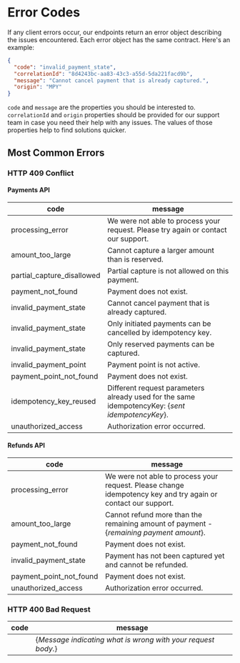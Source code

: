 # Error Codes

If any client errors occur, our endpoints return an error object describing the issues encountered. Each error object has the same contract. Here's an example:

```json title="Respone JSON example"
{
  "code": "invalid_payment_state",
  "correlationId": "8d4243bc-aa83-43c3-a55d-5da221facd9b",
  "message": "Cannot cancel payment that is already captured.",
  "origin": "MPY"
}
```

`code` and `message` are the properties you should be interested to. `correlationId` and `origin` properties should be provided for our support team in case you need their help with any issues. The values of those properties help to find solutions quicker.

## Most Common Errors

### HTTP 409 Conflict

#### Payments API

| code               | message                                                                             |
| -------------------| --------------------------------------------------------------------------------------- |
| processing_error  | We were not able to process your request. Please try again or contact our support. |
| amount_too_large  | Cannot capture a larger amount than is reserved. |
| partial_capture_disallowed  | Partial capture is not allowed on this payment. |
| payment_not_found  | Payment does not exist. |
| invalid_payment_state   | Cannot cancel payment that is already captured. |
| invalid_payment_state   | Only initiated payments can be cancelled by idempotency key. |
| invalid_payment_state   | Only reserved payments can be captured. |
| invalid_payment_point   | Payment point is not active. |
| payment_point_not_found  | Payment does not exist. |
| idempotency_key_reused   | Different request parameters already used for the same idempotencyKey: {_sent idempotencyKey_}. |
| unauthorized_access   | Authorization error occurred. |

#### Refunds API

| code               | message                                                                             |
| -------------------| --------------------------------------------------------------------------------------- |
| processing_error  | We were not able to process your request. Please change idempotency key and try again or contact our support. |
| amount_too_large  | Cannot refund more than the remaining amount of payment - {_remaining payment amount_}. |
| payment_not_found  | Payment does not exist. |
| invalid_payment_state   | Payment has not been captured yet and cannot be refunded. |
| payment_point_not_found  | Payment does not exist. |
| unauthorized_access   | Authorization error occurred. |

### HTTP 400 Bad Request

| code               | message                                                                             |
| -------------------| --------------------------------------------------------------------------------------- |
| | {_Message indicating what is wrong with your request body._}    |